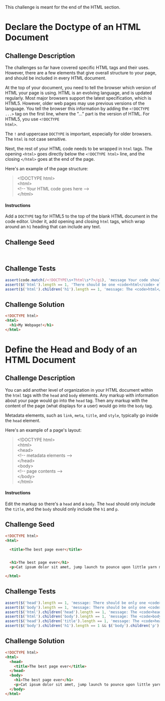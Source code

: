 This challenge is meant for the end of the HTML section.

# Declare the Doctype of an HTML Document

## Challenge Description

The challenges so far have covered specific HTML tags and their uses. However, there are a few elements that give overall structure to your page, and should be included in every HTML document.

At the top of your document, you need to tell the browser which version of HTML your page is using. HTML is an evolving language, and is updated regularly. Most major browsers support the latest specification, which is HTML5. However, older web pages may use previous versions of the language. You tell the browser this information by adding the <code>&lt;!DOCTYPE ...&gt;</code> tag on the first line, where the "..." part is the version of HTML. For HTML5, you use <code>&lt;!DOCTYPE html&gt;</code>.

The <code>!</code> and uppercase <code>DOCTYPE</code> is important, especially for older browsers. The <code>html</code> is not case sensitive.

Next, the rest of your HTML code needs to be wrapped in <code>html</code> tags.  The opening <code>&lt;html&gt;</code> goes directly below the <code>&lt;!DOCTYPE html&gt;</code> line, and the closing <code>&lt;/html&gt;</code> goes at the end of the page.

Here's an example of the page structure:

<blockquote>&lt;!DOCTYPE html&gt;<br>&lt;html&gt;<br>  &lt;!-- Your HTML code goes here --&gt;<br>&lt;/html&gt;</blockquote>

<h4>Instructions</h4>

Add a <code>DOCTYPE</code> tag for HTML5 to the top of the blank HTML document in the code editor. Under it, add opening and closing <code>html</code> tags, which wrap around an <code>h1</code> heading that can include any text.


## Challenge Seed

```html



```

## Challenge Tests

```js
assert(code.match(/<!DOCTYPE\s+?html\s*?>/gi), 'message Your code should include a <code>&lt;!DOCTYPE html&gt;</code> tag.');
assert($('html').length == 1, 'There should be one <code>html</code> element.');
assert($('html').children('h1').length == 1, 'message: The <code>html</code> tags should wrap around one <code>h1</code> element.');
```

## Challenge Solution


```html
<!DOCTYPE html>
<html>
  <h1>My Webpage!</h1>
</html>
```



# Define the Head and Body of an HTML Document

## Challenge Description

You can add another level of organization in your HTML document within the <code>html</code> tags with the <code>head</code> and <code>body</code> elements. Any markup with information about your page would go into the <code>head</code> tag. Then any markup with the content of the page (what displays for a user) would go into the <code>body</code> tag.

Metadata elements, such as <code>link</code>, <code>meta</code>, <code>title</code>, and <code>style</code>, typically go inside the <code>head</code> element.

Here's an example of a page's layout:

<blockquote>&lt;!DOCTYPE html&gt;<br>&lt;html&gt;<br>  &lt;head&gt;<br>    &lt;!-- metadata elements --&gt;<br>  &lt;/head&gt;<br>  &lt;body&gt;<br>    &lt;!-- page contents --&gt;<br>  &lt;/body&gt;<br>&lt;/html&gt;</blockquote>

<h4>Instructions</h4>

Edit the markup so there's a <code>head</code> and a <code>body</code>. The <code>head</code> should only include the <code>title</code>, and the <code>body</code> should only include the <code>h1</code> and <code>p</code>.

## Challenge Seed

```html
<!DOCTYPE html>
<html>

  <title>The best page ever</title>


  <h1>The best page ever</h1>
  <p>Cat ipsum dolor sit amet, jump launch to pounce upon little yarn mouse, bare fangs at toy run hide in litter box until treats are fed. Go into a room to decide you didn't want to be in there anyway. I like big cats and i can not lie kitty ipsum dolor sit amet, shed everywhere shed everywhere stretching attack your ankles chase the red dot, hairball run catnip eat the grass sniff. Meow i could pee on this if i had the energy for slap owner's face at 5am until human fills food dish yet scamper. Knock dish off table head butt cant eat out of my own dish scratch the furniture. Make meme, make cute face. Sleep in the bathroom sink chase laser but pee in the shoe. Paw at your fat belly licks your face and eat grass, throw it back up kitty ipsum dolor sit amet, shed everywhere shed everywhere stretching attack your ankles chase the red dot, hairball run catnip eat the grass sniff.</p>

</html>  
```

## Challenge Tests

```js
assert($('head').length == 1, 'message: There should be only one <code>head</code> element on the page.');
assert($('body').length == 1, 'message: There should be only one <code>body</code> element on the page.');
assert($('html').children('head').length == 1, 'message: The <code>head</code> element should be a child of the <code>html</code> element.');
assert($('html').children('body').length == 1, 'message: The <code>body</code> element should be a child of the <code>html</code> element.');
assert($('head').children('title').length == 1, 'message: The <code>head</code> element should wrap around the <code>title</code> element.');
assert($('body').children('h1').length == 1 && $('body').children('p').length == 1, 'message: The <code>body</code> element should wrap around both the <code>h1</code> and <code>p</code> elements.');
```

## Challenge Solution

```html
<!DOCTYPE html>
<html>
  <head>
    <title>The best page ever</title>
  </head>
  <body>
    <h1>The best page ever</h1>
    <p>Cat ipsum dolor sit amet, jump launch to pounce upon little yarn mouse, bare fangs at toy run hide in litter box until treats are fed. Go into a room to decide you didn't want to be in there anyway. I like big cats and i can not lie kitty ipsum dolor sit amet, shed everywhere shed everywhere stretching attack your ankles chase the red dot, hairball run catnip eat the grass sniff. Meow i could pee on this if i had the energy for slap owner's face at 5am until human fills food dish yet scamper. Knock dish off table head butt cant eat out of my own dish scratch the furniture. Make meme, make cute face. Sleep in the bathroom sink chase laser but pee in the shoe. Paw at your fat belly licks your face and eat grass, throw it back up kitty ipsum dolor sit amet, shed everywhere shed everywhere stretching attack your ankles chase the red dot, hairball run catnip eat the grass sniff.</p>
  </body>
</html>  
```
